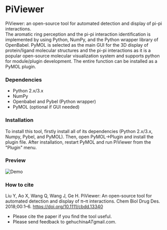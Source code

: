 # PiViewer
PiViewer: an open-source tool for automated detection and display of pi-pi interactions.  
The aromatic ring perception and the pi-pi interaction identification is implemented by using Python, NumPy, and the Python wrapper library of OpenBabel. PyMOL is selected as the main GUI for the 3D display of protein/ligand molecular structures and the pi-pi interactions as it is a popular open-source molecular visualization system and supports python for module/plugin development. The entire function can be installed as a PyMOL plugin.

### Dependencies
- Python 2.x/3.x
- NumPy
- Openbabel and Pybel (Python wrapper)
- PyMOL (optional if GUI needed)

### Installation
To install this tool, firstly install all of its dependencies (Python 2.x/3.x, Numpy, Pybel, and PyMOL). Then, open PyMOL->Plugin and install the plugin file. After installation, restart PyMOL and run PiViewer from the "Plugin" menu.

### Preview
![Demo](https://github.com/klmh001/PiViewer/raw/master/Demo.png)

### How to cite

Liu Y, Ao X, Wang Q, Wang J, Ge H. PiViewer: An open-source tool for automated detection and display of π–π interactions. Chem Biol Drug Des. 2018;00:1–6. https://doi.org/10.1111/cbdd.13340

- Please cite the paper if you find the tool useful.
- Please send feedback to gehuchina*AT*gmail.com.

